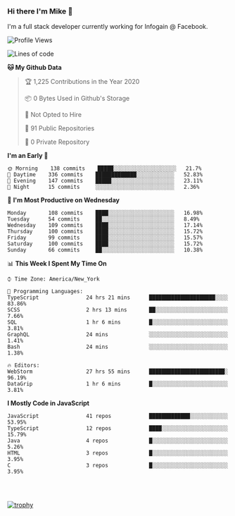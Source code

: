 ### Hi there I'm Mike 👋
I'm a full stack developer currently working for Infogain @ Facebook.

<!--START_SECTION:waka-->
![Profile Views](http://img.shields.io/badge/Profile%20Views-0-blue)

![Lines of code](https://img.shields.io/badge/From%20Hello%20World%20I%27ve%20Written-7.1%20million%20lines%20of%20code-blue)

**🐱 My Github Data** 

> 🏆 1,225 Contributions in the Year 2020
 > 
> 📦 0 Bytes Used in Github's Storage 
 > 
> 🚫 Not Opted to Hire
 > 
> 📜 91 Public Repositories
 > 
> 🔑 0 Private Repository 
 > 
**I'm an Early 🐤** 

```text
🌞 Morning    138 commits    █████░░░░░░░░░░░░░░░░░░░░   21.7% 
🌆 Daytime    336 commits    █████████████░░░░░░░░░░░░   52.83% 
🌃 Evening    147 commits    █████░░░░░░░░░░░░░░░░░░░░   23.11% 
🌙 Night      15 commits     ░░░░░░░░░░░░░░░░░░░░░░░░░   2.36%

```
📅 **I'm Most Productive on Wednesday** 

```text
Monday       108 commits    ████░░░░░░░░░░░░░░░░░░░░░   16.98% 
Tuesday      54 commits     ██░░░░░░░░░░░░░░░░░░░░░░░   8.49% 
Wednesday    109 commits    ████░░░░░░░░░░░░░░░░░░░░░   17.14% 
Thursday     100 commits    ████░░░░░░░░░░░░░░░░░░░░░   15.72% 
Friday       99 commits     ████░░░░░░░░░░░░░░░░░░░░░   15.57% 
Saturday     100 commits    ████░░░░░░░░░░░░░░░░░░░░░   15.72% 
Sunday       66 commits     ██░░░░░░░░░░░░░░░░░░░░░░░   10.38%

```


📊 **This Week I Spent My Time On** 

```text
⌚︎ Time Zone: America/New_York

💬 Programming Languages: 
TypeScript               24 hrs 21 mins      █████████████████████░░░░   83.86% 
SCSS                     2 hrs 13 mins       ██░░░░░░░░░░░░░░░░░░░░░░░   7.66% 
SQL                      1 hr 6 mins         █░░░░░░░░░░░░░░░░░░░░░░░░   3.81% 
GraphQL                  24 mins             ░░░░░░░░░░░░░░░░░░░░░░░░░   1.41% 
Bash                     24 mins             ░░░░░░░░░░░░░░░░░░░░░░░░░   1.38%

🔥 Editors: 
WebStorm                 27 hrs 55 mins      ████████████████████████░   96.19% 
DataGrip                 1 hr 6 mins         █░░░░░░░░░░░░░░░░░░░░░░░░   3.81%

```

**I Mostly Code in JavaScript** 

```text
JavaScript               41 repos            █████████████░░░░░░░░░░░░   53.95% 
TypeScript               12 repos            ████░░░░░░░░░░░░░░░░░░░░░   15.79% 
Java                     4 repos             █░░░░░░░░░░░░░░░░░░░░░░░░   5.26% 
HTML                     3 repos             █░░░░░░░░░░░░░░░░░░░░░░░░   3.95% 
C                        3 repos             █░░░░░░░░░░░░░░░░░░░░░░░░   3.95%

```



<!--END_SECTION:waka-->

##### &nbsp;
[![trophy](https://github-profile-trophy.vercel.app/?username=uptonm&theme=dracula)](https://github.com/ryo-ma/github-profile-trophy)
